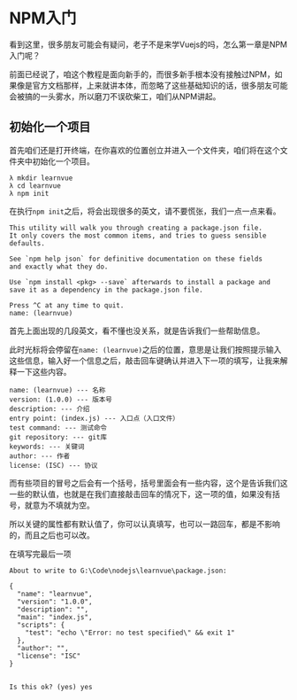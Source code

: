 # NPM入门

看到这里，很多朋友可能会有疑问，老子不是来学Vuejs的吗，怎么第一章是NPM入门呢？

前面已经说了，咱这个教程是面向新手的，而很多新手根本没有接触过NPM，如果像是官方文档那样，上来就讲本体，而忽略了这些基础知识的话，很多朋友可能会被搞的一头雾水，所以磨刀不误砍柴工，咱们从NPM讲起。

## 初始化一个项目

首先咱们还是打开终端，在你喜欢的位置创立并进入一个文件夹，咱们将在这个文件夹中初始化一个项目。

```
λ mkdir learnvue
λ cd learnvue
λ npm init
```

在执行`npm init`之后，将会出现很多的英文，请不要慌张，我们一点一点来看。

    This utility will walk you through creating a package.json file.
    It only covers the most common items, and tries to guess sensible defaults.

    See `npm help json` for definitive documentation on these fields
    and exactly what they do.

    Use `npm install <pkg> --save` afterwards to install a package and
    save it as a dependency in the package.json file.

    Press ^C at any time to quit.
    name: (learnvue)

首先上面出现的几段英文，看不懂也没关系，就是告诉我们一些帮助信息。

此时光标将会停留在`name: (learnvue)`之后的位置，意思是让我们按照提示输入这些信息，输入好一个信息之后，敲击回车键确认并进入下一项的填写，让我来解释一下这些内容。

```
name: (learnvue) --- 名称
version: (1.0.0) --- 版本号
description: --- 介绍
entry point: (index.js) --- 入口点（入口文件）
test command: --- 测试命令
git repository: --- git库
keywords: --- 关键词
author: --- 作者
license: (ISC) --- 协议
```

而有些项目的冒号之后会有一个括号，括号里面会有一些内容，这个是告诉我们这一些的默认值，也就是在我们直接敲击回车的情况下，这一项的值，如果没有括号，就意为不填就为空。

所以关键的属性都有默认值了，你可以认真填写，也可以一路回车，都是不影响的，而且之后也可以改。

在填写完最后一项

```
About to write to G:\Code\nodejs\learnvue\package.json:

{
  "name": "learnvue",
  "version": "1.0.0",
  "description": "",
  "main": "index.js",
  "scripts": {
    "test": "echo \"Error: no test specified\" && exit 1"
  },
  "author": "",
  "license": "ISC"
}


Is this ok? (yes) yes
```















